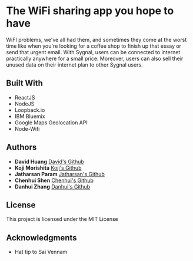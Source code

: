 # The WiFi sharing app you hope to have

WiFI problems, we've all had them, and sometimes they come at the worst time like when you're looking for a coffee shop to finish up that essay or send that urgent email. With Sygnal, users can be connected to internet practically anywhere for a small price. Moreover, users can also sell their unused data on their internet plan to other Sygnal users.

## Built With

* ReactJS
* NodeJS
* Loopback.io
* IBM Bluemix
* Google Maps Geolocation API
* Node-Wifi


## Authors

* **David Huang** [David's Github](https://github.com/nopawnintended)
* **Koji Morishita** [Koji's Github](https://github.com/koji0412)
* **Jatharsan Param** [Jatharsan's Github](https://github.com/jatparam)
* **Chenhui Shen** [Chenhui's Github](https://github.com/shen-chenhui)
* **Danhui Zhang** [Danhui's Github](https://github.com/danhuiZ)


## License

This project is licensed under the MIT License

## Acknowledgments

* Hat tip to Sai Vennam
